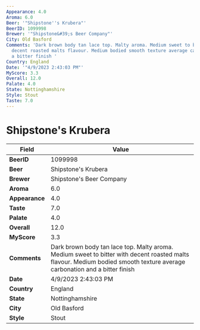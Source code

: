 ```yaml
---
Appearance: 4.0
Aroma: 6.0
Beer: '"Shipstone''s Krubera"'
BeerID: 1099998
Brewer: '"Shipstone&#39;s Beer Company"'
City: Old Basford
Comments: 'Dark brown body tan lace top. Malty aroma. Medium sweet to bitter with
  decent roasted malts flavour. Medium bodied smooth texture average carbonation and
  a bitter finish '
Country: England
Date: '"4/9/2023 2:43:03 PM"'
MyScore: 3.3
Overall: 12.0
Palate: 4.0
State: Nottinghamshire
Style: Stout
Taste: 7.0
---
```


# Shipstone's Krubera

| Field         | Value |
|---------------|-------|
| **BeerID** | 1099998 |
| **Beer** | Shipstone's Krubera |
| **Brewer** | Shipstone&#39;s Beer Company |
| **Aroma** | 6.0 |
| **Appearance** | 4.0 |
| **Taste** | 7.0 |
| **Palate** | 4.0 |
| **Overall** | 12.0 |
| **MyScore** | 3.3 |
| **Comments** | Dark brown body tan lace top. Malty aroma. Medium sweet to bitter with decent roasted malts flavour. Medium bodied smooth texture average carbonation and a bitter finish  |
| **Date** | 4/9/2023 2:43:03 PM |
| **Country** | England |
| **State** | Nottinghamshire |
| **City** | Old Basford |
| **Style** | Stout |
